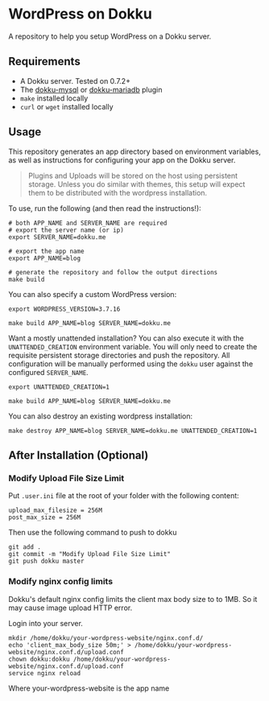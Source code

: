 # WordPress on Dokku

A repository to help you setup WordPress on a Dokku server.

## Requirements

- A Dokku server. Tested on 0.7.2+
- The [dokku-mysql](https://github.com/dokku/dokku-mysql) or [dokku-mariadb](https://github.com/dokku/dokku-mariadb) plugin
- `make` installed locally
- `curl` or `wget` installed locally

## Usage

This repository generates an app directory based on environment variables, as well as instructions for configuring your app on the Dokku server.

> Plugins and Uploads will be stored on the host using persistent storage. Unless you do similar with themes, this setup will expect them to be distributed with the wordpress installation.

To use, run the following (and then read the instructions!):

```shell
# both APP_NAME and SERVER_NAME are required
# export the server name (or ip)
export SERVER_NAME=dokku.me

# export the app name
export APP_NAME=blog

# generate the repository and follow the output directions
make build
```

You can also specify a custom WordPress version:

```shell
export WORDPRESS_VERSION=3.7.16

make build APP_NAME=blog SERVER_NAME=dokku.me
```

Want a mostly unattended installation? You can also execute it with the `UNATTENDED_CREATION` environment variable. You will only need to create the requisite persistent storage directories and push the repository. All configuration will be manually performed using the `dokku` user against the configured `SERVER_NAME`.

```shell
export UNATTENDED_CREATION=1

make build APP_NAME=blog SERVER_NAME=dokku.me
```

You can also destroy an existing wordpress installation:

```shell
make destroy APP_NAME=blog SERVER_NAME=dokku.me UNATTENDED_CREATION=1
```

## After Installation (Optional)

### Modify Upload File Size Limit

Put `.user.ini` file at the root of your folder with the following content:

```
upload_max_filesize = 256M
post_max_size = 256M
```

Then use the following command to push to dokku

```shell
git add .
git commit -m "Modify Upload File Size Limit"
git push dokku master
```

### Modify nginx config limits
Dokku's default nginx config limits the client max body size to to 1MB.
So it may cause image upload HTTP error.

Login into your server.

```shell
mkdir /home/dokku/your-wordpress-website/nginx.conf.d/
echo 'client_max_body_size 50m;' > /home/dokku/your-wordpress-website/nginx.conf.d/upload.conf
chown dokku:dokku /home/dokku/your-wordpress-website/nginx.conf.d/upload.conf
service nginx reload
```
Where your-wordpress-website is the app name
